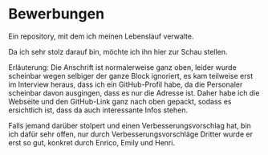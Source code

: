 # Bewerbungen
Ein repository, mit dem ich meinen Lebenslauf verwalte.

Da ich sehr stolz darauf bin, möchte ich ihn hier zur Schau stellen.

Erläuterung: Die Anschrift ist normalerweise ganz oben, leider wurde scheinbar wegen selbiger der ganze Block ignoriert, es kam teilweise erst im Interview heraus, dass ich ein GitHub-Profil habe, da die Personaler scheinbar davon ausgingen, dass es nur die Adresse ist. Daher habe ich die Webseite und den GitHub-Link ganz nach oben gepackt, sodass es ersichtlich ist, dass da auch interessante Infos stehen.

Falls jemand darüber stolpert und einen Verbesserungsvorschlag hat, bin ich dafür sehr offen, nur durch Verbesserungsvorschläge Dritter wurde er erst so gut, konkret durch Enrico, Emily und Henri.

